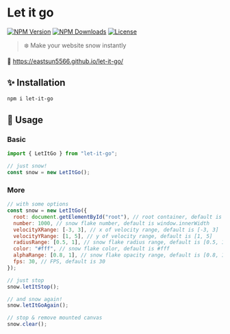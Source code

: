 # Let it go

[![NPM Version](https://img.shields.io/npm/v/let-it-go.svg?style=for-the-badge)](https://www.npmjs.com/package/let-it-go)
[![NPM Downloads](https://img.shields.io/npm/dt/let-it-go.svg?style=for-the-badge)](https://www.npmjs.com/package/let-it-go)
[![License](https://img.shields.io/github/license/EastSun5566/let-it-go.svg?style=for-the-badge)](https://www.npmjs.com/package/let-it-go)

> ❄️ Make your website snow instantly

🔗 <https://eastsun5566.github.io/let-it-go/>

## ✨ Installation

```sh
npm i let-it-go
```

## 🚀 Usage

### Basic

```js
import { LetItGo } from "let-it-go";

// just snow!
const snow = new LetItGo();
```

### More

```js
// with some options
const snow = new LetItGo({
  root: document.getElementById("root"), // root container, default is document.body
  number: 1000, // snow flake number, default is window.innerWidth
  velocityXRange: [-3, 3], // x of velocity range, default is [-3, 3]
  velocityYRange: [1, 5], // y of velocity range, default is [1, 5]
  radiusRange: [0.5, 1], // snow flake radius range, default is [0.5, 1]
  color: "#fff", // snow flake color, default is #fff
  alphaRange: [0.8, 1], // snow flake opacity range, default is [0.8, 1]
  fps: 30, // FPS, default is 30
});

// just stop
snow.letItStop();

// and snow again!
snow.letItGoAgain();

// stop & remove mounted canvas
snow.clear();
```
